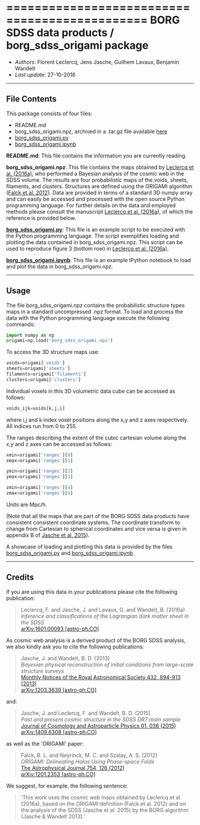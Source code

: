 ==============================================
**BORG SDSS data products** / **borg_sdss_origami package**
==============================================

* *Authors*: Florent Leclercq, Jens Jasche, Guilhem Lavaux, Benjamin Wandelt
* *Last update*: 27-10-2016

----------------------
**File Contents**
----------------------

This package consists of four files:
* README.md
* borg_sdss_origami.npz, archived in a .tar.gz file available [here](http://icg.port.ac.uk/~leclercq/data/borg_sdss_origami.tar.gz)
* [borg_sdss_origami.py](borg_sdss_origami.py)
* [borg_sdss_origami.ipynb](borg_sdss_origami.ipynb)

**README.md**:
	This file contains the information you are currently reading.

**borg_sdss_origami.npz**:
This file contains the maps obtained by [Leclercq et al. (2016a)](https://arxiv.org/abs/1601.00093), who performed a Bayesian analysis of the cosmic web in the SDSS volume. The results are four probabilistic maps of the voids, sheets, filaments, and clusters. Structures are defined using the ORIGAMI algorithm ([Falck et al. 2012](https://arxiv.org/abs/1201.2353)). Data are provided in terms of a standard 3D numpy array and can easily be accessed and processed with the open source Python programming language. For further details on the data and employed methods please consult the manuscript [Leclercq et al. (2016a)](https://arxiv.org/abs/1601.00093), of which the reference is provided below.

**[borg_sdss_origami.py](borg_sdss_origami.py)**:
This file is an example script to be executed with the Python programming language. The script exemplifies loading and plotting the data contained in borg_sdss_origami.npz. This script can be used to reproduce figure 3 (bottom row) in [Leclercq et al. (2016a)](https://arxiv.org/abs/1601.00093).

**[borg_sdss_origami.ipynb](borg_sdss_origami.ipynb)**:
This file is an example IPython notebook to load and plot the data in borg_sdss_origami.npz.

----------------------
**Usage**
----------------------

The file borg_sdss_origami.npz contains the probabilistic structure types maps in a standard uncompressed .npz format. To load and process the data with the Python programming language execute the following commands:

```python
import numpy as np
origami=np.load('borg_sdss_origami.npz')
```

To access the 3D structure maps use: 

```python
voids=origami['voids']
sheets=origami['sheets']
filaments=origami['filaments']
clusters=origami['clusters']
```

Individual voxels in this 3D volumetric data cube can be accessed as follows:

```python
voids_ijk=voids[k,j,i]
```

where i,j and k index voxel positions along the x,y and z axes respectively. All indices run from 0 to 255.

The ranges describing the extent of the cubic cartesian volume along the x,y and z axes can be accessed as follows:

```python
xmin=origami['ranges'][0]
xmax=origami['ranges'][1]

ymin=origami['ranges'][2]
ymax=origami['ranges'][3]

zmin=origami['ranges'][4]
zmax=origami['ranges'][5]
```
Units are Mpc/h.

(Note that all the maps that are part of the BORG SDSS data products have consistent consistent coordinate systems. The coordinate transform to change from Cartesian to spherical coordinates and vice versa is given in appendix B of [Jasche et al. 2015](https://arxiv.org/abs/1409.6308)).

A showcase of loading and plotting this data is provided by the files [borg_sdss_origami.py](borg_sdss_origami.py) and [borg_sdss_origami.ipynb](borg_sdss_origami.ipynb).

----------------------
**Credits**
----------------------

If you are using this data in your publications please cite the following publication:

> Leclercq, F. and Jasche, J. and Lavaux, G. and Wandelt, B. (2016a)<br />
> *Inference and classifications of the Lagrangian dark matter sheet in the SDSS*<br />
> [arXiv:1601.00093 [astro-ph.CO]](https://arxiv.org/abs/1601.00093)

As cosmic web analysis is a derived product of the BORG SDSS analysis, we also kindly ask you to cite the following publications:

> Jasche, J. and Wandelt, B. D. (2013)<br />
> *Bayesian physical reconstruction of initial conditions from large-scale structure surveys*<br />
> [Monthly Notices of the Royal Astronomical Society 432, 894-913 (2013)](http://dx.doi.org/10.1093/mnras/stt449)<br />
> [arXiv:1203.3639 [astro-ph.CO]](https://arxiv.org/abs/1203.3639)

and:

> Jasche, J. and Leclercq, F. and Wandelt, B. D. (2015)<br />
> *Past and present cosmic structure in the SDSS DR7 main sample*<br />
> [Journal of Cosmology and Astroparticle Physics 01, 036 (2015)](http://dx.doi.org/10.1088/1475-7516/2013/11/048)<br />
> [arXiv:1409.6308 [astro-ph.CO]](https://arxiv.org/abs/1409.6308)

as well as the 'ORIGAMI' paper:

> Falck, B. L. and Neyrinck, M. C. and Szalay, A. S. (2012)<br />
> *ORIGAMI: Delineating Halos Using Phase-space Folds*<br />
> [The Astrophysical Journal 754, 126 (2012)](http://dx.doi.org/10.1088/0004-637X/754/2/126)<br />
> [arXiv:1201.2353 [astro-ph.CO]](https://arxiv.org/abs/1201.2353)

We suggest, for example, the following sentence:
> 'This work uses the cosmic web maps obtained by Leclercq et al. (2016a), based on the ORIGAMI definition (Falck et al. 2012) and on the analysis of the SDSS (Jasche et al. 2015) by the BORG algorithm (Jasche & Wandelt 2013).'
